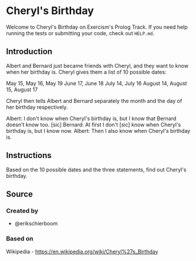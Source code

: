 # Cheryl's Birthday

Welcome to Cheryl's Birthday on Exercism's Prolog Track.
If you need help running the tests or submitting your code, check out `HELP.md`.

## Introduction

Albert and Bernard just became friends with Cheryl, and they want to know when her birthday is. Cheryl gives them a list of 10 possible dates:

May 15, May 16, May 19
June 17, June 18
July 14, July 16
August 14, August 15, August 17

Cheryl then tells Albert and Bernard separately the month and the day of her birthday respectively.

Albert: I don't know when Cheryl's birthday is, but I know that Bernard doesn't know too. [sic]
Bernard: At first I don't [sic] know when Cheryl's birthday is, but I know now.
Albert: Then I also know when Cheryl's birthday is.

## Instructions

Based on the 10 possible dates and the three statements, find out Cheryl's birthday.

## Source

### Created by

- @erikschierboom

### Based on

Wikipedia - https://en.wikipedia.org/wiki/Cheryl%27s_Birthday
